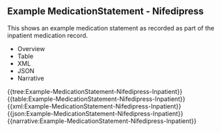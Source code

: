 <div class="warning"><span class="ClinicalWarn"></span></div>

## Example MedicationStatement - Nifedipress
This shows an example medication statement as recorded as part of the inpatient medication record.

<div class="tab-wrap">
  <ul class="tab-head">
    <li class="tablink" onclick="openCity(this,'tabtree')" data-target="tabtree">
      Overview
    </li>
    <li class="tablink" onclick="openCity(this,'tabtable')" data-target="tabtable">
      Table
    </li>
    <li class="tablink tab-active" onclick="openCity(this,'tabxml')" data-target="tabxml">
      XML
    </li>    
    <li class="tablink" onclick="openCity(this,'tabjson')" data-target="tabjson">
      JSON
    </li>    
    <li class="tablink" onclick="openCity(this,'tabnarrative')" data-target="tabnarrative">
      Narrative
    </li>
  </ul>
  <div class="tab-main">
    <div id="tabtree" class="tabcontent">
      {{tree:Example-MedicationStatement-Nifedipress-Inpatient}}
    </div>
    <div id="tabtable" class="tabcontent">
      {{table:Example-MedicationStatement-Nifedipress-Inpatient}}
    </div>       
    <div id="tabxml" class="tabcontent active">      
      {{xml:Example-MedicationStatement-Nifedipress-Inpatient}}
    </div>
    <div id="tabjson" class="tabcontent">
      {{json:Example-MedicationStatement-Nifedipress-Inpatient}}
    </div>       
    <div id="tabnarrative" class="tabcontent">
      {{narrative:Example-MedicationStatement-Nifedipress-Inpatient}}
    </div>  
  </div>
</div>